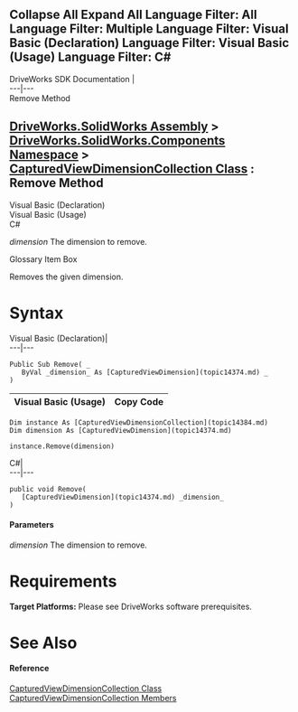        

 Collapse All Expand All  Language Filter: All  Language Filter: Multiple  Language Filter: Visual Basic (Declaration) Language Filter: Visual Basic (Usage) Language Filter: C#  
---  
DriveWorks SDK Documentation  |   
---|---  
Remove Method   
  
[DriveWorks.SolidWorks Assembly](topic13342.md) > [DriveWorks.SolidWorks.Components Namespace](topic13925.md) > [CapturedViewDimensionCollection Class](topic14384.md) : Remove Method  
---  
  
Visual Basic (Declaration)    
Visual Basic (Usage)    
C# 

_dimension_
    The dimension to remove.

Glossary Item Box

Removes the given dimension. 

# Syntax

Visual Basic (Declaration)|   
---|---  
      
    
    Public Sub Remove( _
       ByVal _dimension_ As [CapturedViewDimension](topic14374.md) _
    )   
  
Visual Basic (Usage)| Copy Code  
---|---  
      
    
    Dim instance As [CapturedViewDimensionCollection](topic14384.md)
    Dim dimension As [CapturedViewDimension](topic14374.md)
     
    instance.Remove(dimension)  
  
C#|   
---|---  
      
    
    public void Remove( 
       [CapturedViewDimension](topic14374.md) _dimension_
    )  
  
#### Parameters

 _dimension_
    The dimension to remove.

# Requirements

**Target Platforms:** Please see DriveWorks software prerequisites.

# See Also

#### Reference

[CapturedViewDimensionCollection Class](topic14384.md)   
[CapturedViewDimensionCollection Members](topic14385.md)


